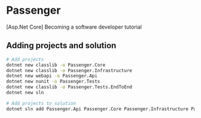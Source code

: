 # Passenger

[Asp.Net Core] Becoming a software developer tutorial

## Adding projects and solution

```sh
# Add projects
dotnet new classlib -o Passenger.Core
dotnet new classlib -o Passenger.Infrastructure
dotnet new webapi -o Passenger.Api
dotnet new nunit -o Passenger.Tests
dotnet new classlib -o Passenger.Tests.EndToEnd
dotnet new sln

# Add projects to solution
dotnet sln add Passenger.Api Passenger.Core Passenger.Infrastructure Passenger.Tests Passenger.Tests.EndToEnd
```